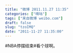 ```yaml
---
title: "微博 2011.11.27 11:35"
categories: ["嘀咕"]
tags: ["来自微博 weibo.com"]
draft: false
slug: "tzoIMQ"
date: "2011-11-27 11:35:00"
---
```


<p>#NBA停摆结束#看个球啊。 ​​​​</p>
